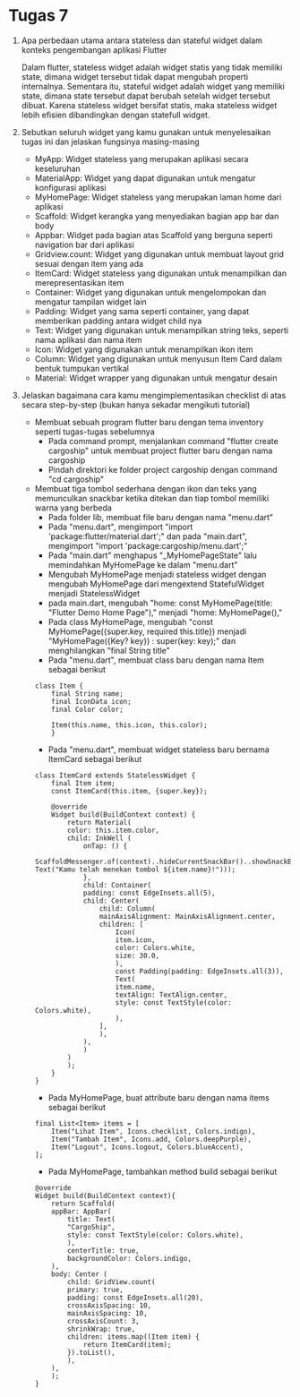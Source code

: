 # Tugas 7

1. Apa perbedaan utama antara stateless dan stateful widget dalam konteks pengembangan aplikasi Flutter

    Dalam flutter, stateless widget adalah widget statis yang tidak memiliki state, dimana widget tersebut tidak dapat mengubah properti internalnya. Sementara itu, stateful widget adalah widget yang memiliki state, dimana state tersebut dapat berubah setelah widget tersebut dibuat. Karena stateless widget bersifat statis, maka stateless widget lebih efisien dibandingkan dengan statefull widget.

2. Sebutkan seluruh widget yang kamu gunakan untuk menyelesaikan tugas ini dan jelaskan fungsinya masing-masing
    - MyApp: Widget stateless yang merupakan aplikasi secara keseluruhan
    - MaterialApp: Widget yang dapat digunakan untuk mengatur konfigurasi aplikasi
    - MyHomePage: Widget stateless yang merupakan laman home dari aplikasi
    - Scaffold: Widget kerangka yang menyediakan bagian app bar dan body
    - Appbar: Widget pada bagian atas Scaffold yang berguna seperti navigation bar dari aplikasi
    - Gridview.count: Widget yang digunakan untuk membuat layout grid sesuai dengan item yang ada
    - ItemCard: Widget stateless yang digunakan untuk menampilkan dan merepresentasikan item
    - Container: Widget yang digunakan untuk mengelompokan dan mengatur tampilan widget lain
    - Padding: Widget yang sama seperti container, yang dapat memberikan padding antara widget child nya
    - Text: Widget yang digunakan untuk menampilkan string teks, seperti nama aplikasi dan nama item
    - Icon: Widget yang digunakan untuk menampilkan ikon item
    - Column: Widget yang digunakan untuk menyusun Item Card dalam bentuk tumpukan vertikal
    - Material: Widget wrapper yang digunakan untuk mengatur desain

3. Jelaskan bagaimana cara kamu mengimplementasikan checklist di atas secara step-by-step (bukan hanya sekadar mengikuti tutorial)
    - Membuat sebuah program flutter baru dengan tema inventory seperti tugas-tugas sebelumnya
        + Pada command prompt, menjalankan command "flutter create cargoship" untuk membuat project flutter baru dengan nama cargoship
        + Pindah direktori ke folder project cargoship dengan command "cd cargoship"
    - Membuat tiga tombol sederhana dengan ikon dan teks yang memunculkan snackbar ketika ditekan dan tiap tombol memiliki warna yang berbeda
        + Pada folder lib, membuat file baru dengan nama "menu.dart"
        + Pada "menu.dart", mengimport "import 'package:flutter/material.dart';" dan pada "main.dart", mengimport "import 'package:cargoship/menu.dart';"
        + Pada "main.dart" menghapus "_MyHomePageState" lalu memindahkan MyHomePage ke dalam "menu.dart"
        + Mengubah MyHomePage menjadi stateless widget dengan mengubah MyHomePage dari mengextend StatefulWidget menjadi StatelessWidget
        + pada main.dart, mengubah "home: const MyHomePage(title: "Flutter Demo Home Page")," menjadi "home: MyHomePage(),"
        + Pada class MyHomePage, mengubah "const MyHomePage({super.key, required this.title}) menjadi "MyHomePage({Key? key}) : super(key: key);" dan menghilangkan "final String title"
        + Pada "menu.dart", membuat class baru dengan nama Item sebagai berikut
        ```
        class Item {
            final String name;
            final IconData icon;
            final Color color;

            Item(this.name, this.icon, this.color);
            }
        ```
        + Pada "menu.dart", membuat widget stateless baru bernama ItemCard sebagai berikut
        ```
        class ItemCard extends StatelessWidget {
            final Item item;
            const ItemCard(this.item, {super.key});

            @override
            Widget build(BuildContext context) {
                return Material(
                color: this.item.color,
                child: InkWell (
                    onTap: () {
                    ScaffoldMessenger.of(context)..hideCurrentSnackBar()..showSnackBar(SnackBar(content: Text("Kamu telah menekan tombol ${item.name}!")));
                    },
                    child: Container(
                    padding: const EdgeInsets.all(5),
                    child: Center(
                        child: Column(
                        mainAxisAlignment: MainAxisAlignment.center,
                        children: [
                            Icon(
                            item.icon,
                            color: Colors.white,
                            size: 30.0,
                            ),
                            const Padding(padding: EdgeInsets.all(3)),
                            Text(
                            item.name,
                            textAlign: TextAlign.center,
                            style: const TextStyle(color: Colors.white),
                            ),
                        ],
                        ),
                    ),
                    )
                )
                );
            }
        }
        ```
        + Pada MyHomePage, buat attribute baru dengan nama items sebagai berikut
        ```
        final List<Item> items = [
            Item("Lihat Item", Icons.checklist, Colors.indigo),
            Item("Tambah Item", Icons.add, Colors.deepPurple),
            Item("Logout", Icons.logout, Colors.blueAccent),
        ];
        ```
        + Pada MyHomePage, tambahkan method build sebagai berikut
        ```
        @override
        Widget build(BuildContext context){
            return Scaffold(
            appBar: AppBar(
                title: Text(
                "CargoShip",
                style: const TextStyle(color: Colors.white),
                ),
                centerTitle: true,
                backgroundColor: Colors.indigo,
            ),
            body: Center (
                child: GridView.count(
                primary: true,
                padding: const EdgeInsets.all(20),
                crossAxisSpacing: 10,
                mainAxisSpacing: 10,
                crossAxisCount: 3,
                shrinkWrap: true,
                children: items.map((Item item) {
                    return ItemCard(item);
                }).toList(),
                ),
            ),
            );
        }
        ```